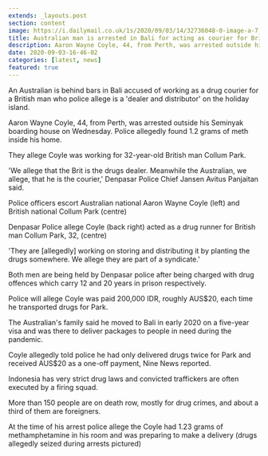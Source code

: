 ```yaml
---
extends: _layouts.post
section: content
image: https://i.dailymail.co.uk/1s/2020/09/03/14/32736048-0-image-a-7_1599139174226.jpg 
title: Australian man is arrested in Bali for acting as courier for British drug dealer 
description: Aaron Wayne Coyle, 44, from Perth, was arrested outside his Seminyak boarding house on Wednesday. Police allegedly found 1.2 grams of meth inside his home. 
date: 2020-09-03-16-46-02 
categories: [latest, news] 
featured: true 
--- 
```

An Australian is behind bars in Bali accused of working as a drug courier for a British man who police allege is a 'dealer and distributor' on the holiday island.   

Aaron Wayne Coyle, 44, from Perth, was arrested outside his Seminyak boarding house on Wednesday. Police allegedly found 1.2 grams of meth inside his home.

They allege Coyle was working for 32-year-old British man Collum Park.

'We allege that the Brit is the drugs dealer. Meanwhile the Australian, we allege, that he is the courier,' Denpasar Police Chief Jansen Avitus Panjaitan said.  

Police officers escort Australian national Aaron Wayne Coyle (left) and British national Collum Park (centre) 

Denpasar Police allege Coyle (back right) acted as a drug runner for British man Collum Park, 32, (centre) 

'They are [allegedly] working on storing and distributing it by planting the drugs somewhere. We allege they are part of a syndicate.' 

Both men are being held by Denpasar police after being charged with drug offences which carry 12 and 20 years in prison respectively. 

Police will allege Coyle was paid 200,000 IDR, roughly AUS$20, each time he transported drugs for Park. 

The Australian's family said he moved to Bali in early 2020 on a five-year visa and was there to deliver packages to people in need during the pandemic.

Coyle allegedly told police he had only delivered drugs twice for Park and received AUS$20 as a one-off payment, Nine News reported. 

Indonesia has very strict drug laws and convicted traffickers are often executed by a firing squad. 

More than 150 people are on death row, mostly for drug crimes, and about a third of them are foreigners. 

At the time of his arrest police allege the Coyle had 1.23 grams of methamphetamine in his room and was preparing to make a delivery (drugs allegedly seized during arrests pictured)

